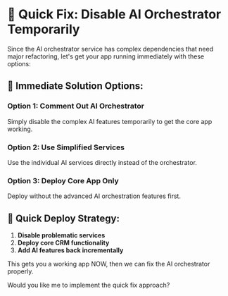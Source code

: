 # 🚀 Quick Fix: Disable AI Orchestrator Temporarily

Since the AI orchestrator service has complex dependencies that need major refactoring, let's get your app running immediately with these options:

## 🎯 **Immediate Solution Options:**

### Option 1: Comment Out AI Orchestrator
Simply disable the complex AI features temporarily to get the core app working.

### Option 2: Use Simplified Services
Use the individual AI services directly instead of the orchestrator.

### Option 3: Deploy Core App Only
Deploy without the advanced AI orchestration features first.

## 🔧 **Quick Deploy Strategy:**

1. **Disable problematic services**
2. **Deploy core CRM functionality** 
3. **Add AI features back incrementally**

This gets you a working app NOW, then we can fix the AI orchestrator properly.

Would you like me to implement the quick fix approach?
